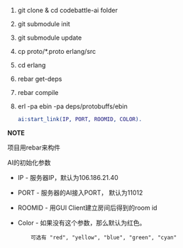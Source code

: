 1.  git clone & cd codebattle-ai folder
2.  git submodule init
3.  git submodule update
4.  cp proto/*.proto erlang/src
5.  cd erlang
6.  rebar get-deps
7.  rebar compile
8.  erl -pa ebin -pa deps/protobuffs/ebin

    ```erlang
    ai:start_link(IP, PORT, ROOMID, COLOR).
    ```

**NOTE**

项目用rebar来构件

AI的初始化参数

*   IP - 服务器IP，默认为106.186.21.40
*   PORT - 服务器的AI接入PORT， 默认为11012
*   ROOMID - 用GUI Client建立房间后得到的room id
*   Color - 如果没有这个参数，那么默认为红色。

            可选有 "red", "yellow", "blue", "green", "cyan"